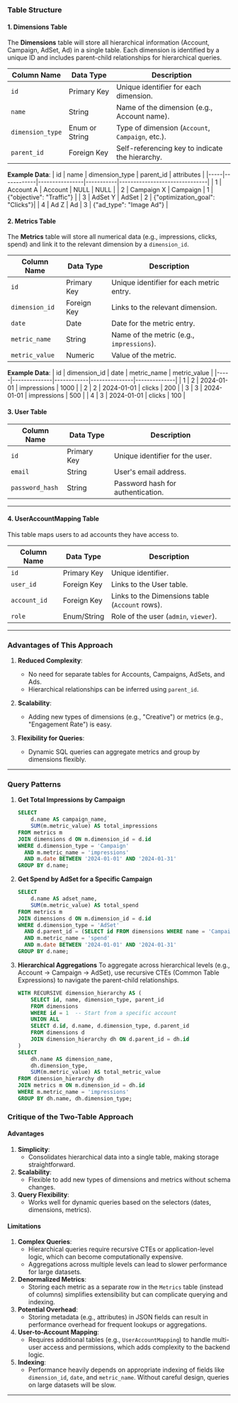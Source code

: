 ### **Table Structure**

#### **1. Dimensions Table**
The **Dimensions** table will store all hierarchical information (Account, Campaign, AdSet, Ad) in a single table. Each dimension is identified by a unique ID and includes parent-child relationships for hierarchical queries.

| Column Name       | Data Type      | Description                                      |
|--------------------|----------------|--------------------------------------------------|
| `id`              | Primary Key    | Unique identifier for each dimension.           |
| `name`            | String         | Name of the dimension (e.g., Account name).     |
| `dimension_type`  | Enum or String | Type of dimension (`Account`, `Campaign`, etc.).|
| `parent_id`       | Foreign Key    | Self-referencing key to indicate the hierarchy. |

**Example Data**:
| id  | name       | dimension_type | parent_id | attributes                    |
|-----|------------|----------------|-----------|-------------------------------|
| 1   | Account A  | Account        | NULL      | NULL                          |
| 2   | Campaign X | Campaign       | 1         | {"objective": "Traffic"}      |
| 3   | AdSet Y    | AdSet          | 2         | {"optimization_goal": "Clicks"}|
| 4   | Ad Z       | Ad             | 3         | {"ad_type": "Image Ad"}       |

#### **2. Metrics Table**
The **Metrics** table will store all numerical data (e.g., impressions, clicks, spend) and link it to the relevant dimension by a `dimension_id`.

| Column Name       | Data Type      | Description                                      |
|--------------------|----------------|--------------------------------------------------|
| `id`              | Primary Key    | Unique identifier for each metric entry.        |
| `dimension_id`    | Foreign Key    | Links to the relevant dimension.                |
| `date`            | Date           | Date for the metric entry.                      |
| `metric_name`     | String         | Name of the metric (e.g., `impressions`).       |
| `metric_value`    | Numeric        | Value of the metric.                            |

**Example Data**:
| id  | dimension_id | date       | metric_name   | metric_value |
|-----|--------------|------------|---------------|--------------|
| 1   | 2            | 2024-01-01 | impressions   | 1000         |
| 2   | 2            | 2024-01-01 | clicks        | 200          |
| 3   | 3            | 2024-01-01 | impressions   | 500          |
| 4   | 3            | 2024-01-01 | clicks        | 100          |

#### **3. User Table**
| Column Name    | Data Type   | Description                      |
|----------------|-------------|----------------------------------|
| `id`           | Primary Key | Unique identifier for the user. |
| `email`        | String      | User's email address.           |
| `password_hash`| String      | Password hash for authentication.|

---

#### **4. UserAccountMapping Table**
This table maps users to ad accounts they have access to.

| Column Name     | Data Type    | Description                           |
|-----------------|--------------|---------------------------------------|
| `id`            | Primary Key  | Unique identifier.                   |
| `user_id`       | Foreign Key  | Links to the User table.             |
| `account_id`    | Foreign Key  | Links to the Dimensions table (`Account` rows).|
| `role`          | Enum/String  | Role of the user (`admin`, `viewer`).|

---

### **Advantages of This Approach**
1. **Reduced Complexity**:
   - No need for separate tables for Accounts, Campaigns, AdSets, and Ads.
   - Hierarchical relationships can be inferred using `parent_id`.

2. **Scalability**:
   - Adding new types of dimensions (e.g., "Creative") or metrics (e.g., "Engagement Rate") is easy.

3. **Flexibility for Queries**:
   - Dynamic SQL queries can aggregate metrics and group by dimensions flexibly.

---

### **Query Patterns**

1. **Get Total Impressions by Campaign**
   ```sql
   SELECT 
       d.name AS campaign_name, 
       SUM(m.metric_value) AS total_impressions
   FROM metrics m
   JOIN dimensions d ON m.dimension_id = d.id
   WHERE d.dimension_type = 'Campaign'
     AND m.metric_name = 'impressions'
     AND m.date BETWEEN '2024-01-01' AND '2024-01-31'
   GROUP BY d.name;
   ```

2. **Get Spend by AdSet for a Specific Campaign**
   ```sql
   SELECT 
       d.name AS adset_name, 
       SUM(m.metric_value) AS total_spend
   FROM metrics m
   JOIN dimensions d ON m.dimension_id = d.id
   WHERE d.dimension_type = 'AdSet'
     AND d.parent_id = (SELECT id FROM dimensions WHERE name = 'Campaign X' AND dimension_type = 'Campaign')
     AND m.metric_name = 'spend'
     AND m.date BETWEEN '2024-01-01' AND '2024-01-31'
   GROUP BY d.name; 
   ```

3. **Hierarchical Aggregations**
   To aggregate across hierarchical levels (e.g., Account → Campaign → AdSet), use recursive CTEs (Common Table Expressions) to navigate the parent-child relationships.

   ```sql
   WITH RECURSIVE dimension_hierarchy AS (
       SELECT id, name, dimension_type, parent_id
       FROM dimensions
       WHERE id = 1  -- Start from a specific account
       UNION ALL
       SELECT d.id, d.name, d.dimension_type, d.parent_id
       FROM dimensions d
       JOIN dimension_hierarchy dh ON d.parent_id = dh.id
   )
   SELECT 
       dh.name AS dimension_name, 
       dh.dimension_type,
       SUM(m.metric_value) AS total_metric_value
   FROM dimension_hierarchy dh
   JOIN metrics m ON m.dimension_id = dh.id
   WHERE m.metric_name = 'impressions'
   GROUP BY dh.name, dh.dimension_type;
   ```

### Critique of the Two-Table Approach

#### **Advantages**
1. **Simplicity**:
   - Consolidates hierarchical data into a single table, making storage straightforward.
2. **Scalability**:
   - Flexible to add new types of dimensions and metrics without schema changes.
3. **Query Flexibility**:
   - Works well for dynamic queries based on the selectors (dates, dimensions, metrics).

#### **Limitations**
1. **Complex Queries**:
   - Hierarchical queries require recursive CTEs or application-level logic, which can become computationally expensive.
   - Aggregations across multiple levels can lead to slower performance for large datasets.
2. **Denormalized Metrics**:
   - Storing each metric as a separate row in the `Metrics` table (instead of columns) simplifies extensibility but can complicate querying and indexing.
3. **Potential Overhead**:
   - Storing metadata (e.g., attributes) in JSON fields can result in performance overhead for frequent lookups or aggregations.
4. **User-to-Account Mapping**:
   - Requires additional tables (e.g., `UserAccountMapping`) to handle multi-user access and permissions, which adds complexity to the backend logic.
5. **Indexing**:
   - Performance heavily depends on appropriate indexing of fields like `dimension_id`, `date`, and `metric_name`. Without careful design, queries on large datasets will be slow.

---